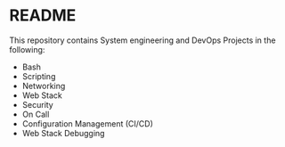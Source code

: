 # README
This repository contains System engineering and DevOps Projects in the following:
- Bash
- Scripting
- Networking
- Web Stack
- Security
- On Call
- Configuration Management (CI/CD)
- Web Stack Debugging
